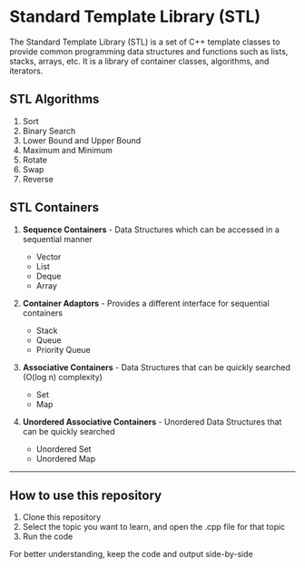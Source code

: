 # Standard Template Library (STL)

The Standard Template Library (STL) is a set of C++ template classes to provide common programming data structures and functions such as lists, stacks, arrays, etc. It is a library of container classes, algorithms, and iterators.

## STL Algorithms

1. Sort
2. Binary Search
3. Lower Bound and Upper Bound
4. Maximum and Minimum
5. Rotate
6. Swap
7. Reverse

## STL Containers

1. <b>Sequence Containers</b> - Data Structures which can be accessed in a sequential manner

   - Vector
   - List
   - Deque
   - Array

2. <b>Container Adaptors</b> - Provides a different interface for sequential containers

   - Stack
   - Queue
   - Priority Queue

3. <b>Associative Containers</b> - Data Structures that can be quickly searched (O(log n) complexity)

   - Set
   - Map

4. <b>Unordered Associative Containers</b> - Unordered Data Structures that can be quickly searched
   - Unordered Set
   - Unordered Map

---

## How to use this repository

1. Clone this repository
2. Select the topic you want to learn, and open the .cpp file for that topic
3. Run the code

For better understanding, keep the code and output side-by-side
